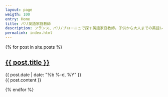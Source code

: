 ```yaml
---
layout: page
weigth: 100
entry: Home
title: パリ英語家庭教師
description: フランス、パリ/ブローニュで探す英語家庭教師。子供から大人までの英語レッスン：英文法、英会話、英語エッセイ、資格試験（英検/TOEFL/IB/SAT/IELTS/TOEIC)
permalink: index.html
---
```


{% for post in site.posts %}

<article class='post'>
  <h1 class='post-title'>
    <a href="{{ site.baseurl }}{{ post.url }}">
      {{ post.title }}
    </a>
  </h1>
  <div class="post-date">{{ post.date | date: "%b %-d, %Y" }}</div>
  {{ post.content }}
</article>

{% endfor %}

